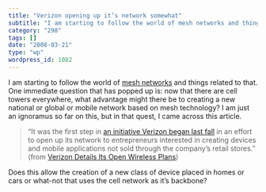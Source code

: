 ```yaml
---
title: "Verizon opening up it’s network somewhat"
subtitle: "I am starting to follow the world of mesh networks and things..."
category: "298"
tags: []
date: "2008-03-21"
type: "wp"
wordpress_id: 1082
---
```

I am starting to follow the world of [mesh networks](http://del.icio.us/tag/meshnetworks) and things related to that.
One immediate question that has popped up is: now that there are cell towers everywhere, what advantage might there be to creating a new national or global or mobile network based on mesh technology? I am just an ignoramus so far on this, but in that quest, I came across this article.

> “It was the first step in [an initiative Verizon began last fall](http://bits.blogs.nytimes.com/2007/11/27/verizon-wireless-says-bring-your-own-device/)
in an effort to open up its network to entrepreneurs interested in
creating devices and mobile applications not sold through the company’s
retail stores.” (from [Verizon Details Its Open Wireless Plans](http://bits.blogs.nytimes.com/2008/03/19/verizon-details-its-open-wireless-plans/index.html))

Does this allow the creation of a new class of device placed in homes or cars or what-not that uses the cell network as it’s backbone?